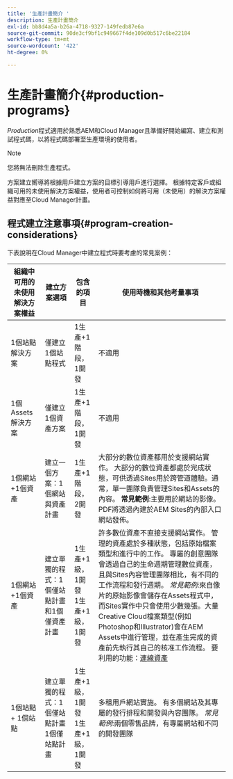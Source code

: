 ```yaml
---
title: '生產計畫簡介 '
description: 生產計畫簡介
exl-id: bb8d4a5a-b26a-4718-9327-149fedb87e6a
source-git-commit: 90de3cf9bf1c949667f4de109d0b517c6be22184
workflow-type: tm+mt
source-wordcount: '422'
ht-degree: 0%

---
```


# 生產計畫簡介{#production-programs}

*Production*&#x200B;程式適用於熟悉AEM和Cloud Manager且準備好開始編寫、建立和測試程式碼，以將程式碼部署至生產環境的使用者。

>[!NOTE]
>您將無法刪除生產程式。

方案建立嚮導將根據用戶建立方案的目標引導用戶進行選擇。 根據特定客戶或組織可用的未使用解決方案權益，使用者可控制如何將可用（未使用）的解決方案權益對應至Cloud Manager計畫。

## 程式建立注意事項{#program-creation-considerations}

下表說明在Cloud Manager中建立程式時要考慮的常見案例：

| 組織中可用的未使用解決方案權益 | 建立方案選項 | 包含的項目 | 使用時機和其他考量事項 |
|--- |--- |--- |--- |
| 1個站點解決方案 | 僅建立1個站點程式 | 1生產+1階段，1開發 | 不適用 |
| 1個Assets解決方案 | 僅建立1個資產方案 | 1生產+1階段，1開發 | 不適用 |
| 1個網站+1個資產 | 建立一個方案：1個網站與資產計畫 | 1生產+1階段，2開發 | 大部分的數位資產都用於支援網站實作。 大部分的數位資產都處於完成狀態，可供透過Sites用於跨管道體驗。通常，單一團隊負責管理Sites和Assets的內容。 **常見範例**:主要用於網站的影像。PDF將透過內建於AEM Sites的內部入口網站發佈。 |
| 1個網站+1個資產 | 建立單獨的程式：1個僅站點計畫和1個僅資產計畫 | 1生產+1級，1開發<br> 1生產+1級，1開發 | 許多數位資產不直接支援網站實作。 管理的資產處於多種狀態，包括原始檔案類型和進行中的工作。 專屬的創意團隊會透過自己的生命週期管理數位資產，且與Sites內容管理團隊相比，有不同的工作流程和發行週期。 *常見範例*:來自像片的原始影像會儲存在Assets程式中，而Sites實作中只會使用少數幾張。大量Creative Cloud檔案類型(例如Photoshop和Illustrator)會在AEM Assets中進行管理，並在產生完成的資產前先執行其自己的核准工作流程。 要利用的功能：[連線資產](https://experienceleague.adobe.com/docs/experience-manager-cloud-service/assets/admin/use-assets-across-connected-assets-instances.html?lang=en#overview-of-connected-assets) |
| 1個站點+ 1個站點 | 建立單獨的程式：1個僅站點計畫1個僅站點計畫 | 1生產+1級，1開發<br>1生產+1級，1開發 | 多租用戶網站實施。 有多個網站及其專屬的發行排程和開發與內容團隊。 *常見範例*:兩個零售品牌，有專屬網站和不同的開發團隊 |
